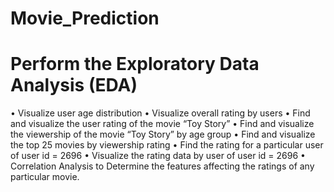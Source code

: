 # Movie_Prediction
# Perform the Exploratory Data Analysis (EDA)
•	Visualize user age distribution
•	Visualize overall rating by users
•	Find and visualize the user rating of the movie “Toy Story”
•	Find and visualize the viewership of the movie “Toy Story” by age group
•	Find and visualize the top 25 movies by viewership rating
•	Find the rating for a particular user of user id = 2696
• Visualize the rating data by user of user id = 2696
• Correlation Analysis to Determine the features affecting the ratings of any particular movie.
